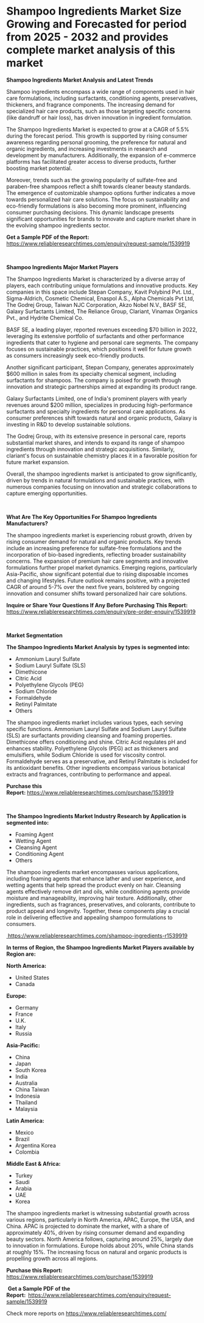 <p><h1>Shampoo Ingredients Market Size Growing and Forecasted for period from 2025 - 2032 and provides complete market analysis of this market</h1></p><p><strong>Shampoo Ingredients Market Analysis and Latest Trends</strong></p>
<p><p>Shampoo ingredients encompass a wide range of components used in hair care formulations, including surfactants, conditioning agents, preservatives, thickeners, and fragrance components. The increasing demand for specialized hair care products, such as those targeting specific concerns (like dandruff or hair loss), has driven innovation in ingredient formulation.</p><p>The Shampoo Ingredients Market is expected to grow at a CAGR of 5.5% during the forecast period. This growth is supported by rising consumer awareness regarding personal grooming, the preference for natural and organic ingredients, and increasing investments in research and development by manufacturers. Additionally, the expansion of e-commerce platforms has facilitated greater access to diverse products, further boosting market potential.</p><p>Moreover, trends such as the growing popularity of sulfate-free and paraben-free shampoos reflect a shift towards cleaner beauty standards. The emergence of customizable shampoo options further indicates a move towards personalized hair care solutions. The focus on sustainability and eco-friendly formulations is also becoming more prominent, influencing consumer purchasing decisions. This dynamic landscape presents significant opportunities for brands to innovate and capture market share in the evolving shampoo ingredients sector.</p></p>
<p><strong>Get a Sample PDF of the Report:&nbsp;</strong> <a href="https://www.reliableresearchtimes.com/enquiry/request-sample/1539919?utm_campaign=2176&utm_medium=2&utm_source=Github&utm_content=ia&utm_term=30012025&utm_id=shampoo-ingredients">https://www.reliableresearchtimes.com/enquiry/request-sample/1539919</a></p>
<p>&nbsp;</p>
<p><strong>Shampoo Ingredients Major Market Players</strong></p>
<p><p>The Shampoo Ingredients Market is characterized by a diverse array of players, each contributing unique formulations and innovative products. Key companies in this space include Stepan Company, Kavit Polybind Pvt. Ltd., Sigma-Aldrich, Cosmetic Chemical, Enaspol A.S., Alpha Chemicals Pvt Ltd, The Godrej Group, Taiwan NJC Corporation, Akzo Nobel N.V., BASF SE, Galaxy Surfactants Limited, The Reliance Group, Clariant, Vinamax Organics Pvt., and Hydrite Chemical Co.</p><p>BASF SE, a leading player, reported revenues exceeding $70 billion in 2022, leveraging its extensive portfolio of surfactants and other performance ingredients that cater to hygiene and personal care segments. The company focuses on sustainable practices, which positions it well for future growth as consumers increasingly seek eco-friendly products.</p><p>Another significant participant, Stepan Company, generates approximately $600 million in sales from its specialty chemical segment, including surfactants for shampoos. The company is poised for growth through innovation and strategic partnerships aimed at expanding its product range.</p><p>Galaxy Surfactants Limited, one of India's prominent players with yearly revenues around $200 million, specializes in producing high-performance surfactants and specialty ingredients for personal care applications. As consumer preferences shift towards natural and organic products, Galaxy is investing in R&D to develop sustainable solutions.</p><p>The Godrej Group, with its extensive presence in personal care, reports substantial market shares, and intends to expand its range of shampoo ingredients through innovation and strategic acquisitions. Similarly, clariant's focus on sustainable chemistry places it in a favorable position for future market expansion.</p><p>Overall, the shampoo ingredients market is anticipated to grow significantly, driven by trends in natural formulations and sustainable practices, with numerous companies focusing on innovation and strategic collaborations to capture emerging opportunities.</p></p>
<p>&nbsp;</p>
<p><strong>What Are The Key Opportunities For Shampoo Ingredients Manufacturers?</strong></p>
<p><p>The shampoo ingredients market is experiencing robust growth, driven by rising consumer demand for natural and organic products. Key trends include an increasing preference for sulfate-free formulations and the incorporation of bio-based ingredients, reflecting broader sustainability concerns. The expansion of premium hair care segments and innovative formulations further propel market dynamics. Emerging regions, particularly Asia-Pacific, show significant potential due to rising disposable incomes and changing lifestyles. Future outlook remains positive, with a projected CAGR of around 5-7% over the next five years, bolstered by ongoing innovation and consumer shifts toward personalized hair care solutions.</p></p>
<p><strong>Inquire or Share Your Questions If Any Before Purchasing This Report:</strong> <a href="https://www.reliableresearchtimes.com/enquiry/pre-order-enquiry/1539919?utm_campaign=2176&utm_medium=2&utm_source=Github&utm_content=ia&utm_term=30012025&utm_id=shampoo-ingredients">https://www.reliableresearchtimes.com/enquiry/pre-order-enquiry/1539919</a></p>
<p>&nbsp;</p>
<p><strong>Market Segmentation</strong></p>
<p><strong>The Shampoo Ingredients Market Analysis by types is segmented into:</strong></p>
<p><ul><li>Ammonium Lauryl Sulfate</li><li>Sodium Lauryl Sulfate (SLS)</li><li>Dimethicone</li><li>Citric Acid</li><li>Polyethylene Glycols (PEG)</li><li>Sodium Chloride</li><li>Formaldehyde</li><li>Retinyl Palmitate</li><li>Others</li></ul></p>
<p><p>The shampoo ingredients market includes various types, each serving specific functions. Ammonium Lauryl Sulfate and Sodium Lauryl Sulfate (SLS) are surfactants providing cleansing and foaming properties. Dimethicone offers conditioning and shine. Citric Acid regulates pH and enhances stability. Polyethylene Glycols (PEG) act as thickeners and emulsifiers, while Sodium Chloride is used for viscosity control. Formaldehyde serves as a preservative, and Retinyl Palmitate is included for its antioxidant benefits. Other ingredients encompass various botanical extracts and fragrances, contributing to performance and appeal.</p></p>
<p><strong>Purchase this Report:&nbsp;</strong><a href="https://www.reliableresearchtimes.com/purchase/1539919?utm_campaign=2176&utm_medium=2&utm_source=Github&utm_content=ia&utm_term=30012025&utm_id=shampoo-ingredients">https://www.reliableresearchtimes.com/purchase/1539919</a></p>
<p>&nbsp;</p>
<p><strong>The Shampoo Ingredients Market Industry Research by Application is segmented into:</strong></p>
<p><ul><li>Foaming Agent</li><li>Wetting Agent</li><li>Cleansing Agent</li><li>Conditioning Agent</li><li>Others</li></ul></p>
<p><p>The shampoo ingredients market encompasses various applications, including foaming agents that enhance lather and user experience, and wetting agents that help spread the product evenly on hair. Cleansing agents effectively remove dirt and oils, while conditioning agents provide moisture and manageability, improving hair texture. Additionally, other ingredients, such as fragrances, preservatives, and colorants, contribute to product appeal and longevity. Together, these components play a crucial role in delivering effective and appealing shampoo formulations to consumers.</p></p>
<p><a href="https://www.reliableresearchtimes.com/shampoo-ingredients-r1539919?utm_campaign=2176&utm_medium=2&utm_source=Github&utm_content=ia&utm_term=30012025&utm_id=shampoo-ingredients">&nbsp;https://www.reliableresearchtimes.com/shampoo-ingredients-r1539919</a></p>
<p><strong>In terms of Region, the Shampoo Ingredients Market Players available by Region are:</strong></p>
<p>
    <p> <strong> North America: </strong>
        <ul>
            <li>United States</li>
            <li>Canada</li>
        </ul>
        </p> 
    <p> <strong> Europe: </strong>
        <ul>
            <li>Germany</li>
            <li>France</li>
            <li>U.K.</li>
            <li>Italy</li>
            <li>Russia</li>
        </ul>
        </p> 
    <p> <strong> Asia-Pacific: </strong>
        <ul>
            <li>China</li>
            <li>Japan</li>
            <li>South Korea</li>
            <li>India</li>
            <li>Australia</li>
            <li>China Taiwan</li>
            <li>Indonesia</li>
            <li>Thailand</li>
            <li>Malaysia</li>
        </ul>
        </p> 
    <p> <strong> Latin America: </strong>
        <ul>
            <li>Mexico</li>
            <li>Brazil</li>
            <li>Argentina Korea</li>
            <li>Colombia</li>
        </ul>
        </p> 
    <p> <strong> Middle East & Africa: </strong>
        <ul>
            <li>Turkey</li>
            <li>Saudi</li>
            <li>Arabia</li>
            <li>UAE</li>
            <li>Korea</li>
        </ul>
    </p>
    </p>
<p><p>The shampoo ingredients market is witnessing substantial growth across various regions, particularly in North America, APAC, Europe, the USA, and China. APAC is projected to dominate the market, with a share of approximately 40%, driven by rising consumer demand and expanding beauty sectors. North America follows, capturing around 25%, largely due to innovation in formulations. Europe holds about 20%, while China stands at roughly 15%. The increasing focus on natural and organic products is propelling growth across all regions.</p></p>
<p><strong>Purchase this Report: </strong><a href="https://www.reliableresearchtimes.com/purchase/1539919?utm_campaign=2176&utm_medium=2&utm_source=Github&utm_content=ia&utm_term=30012025&utm_id=shampoo-ingredients">https://www.reliableresearchtimes.com/purchase/1539919</a></p>
<p>&nbsp;<strong>Get a Sample PDF of the Report:&nbsp;&nbsp;</strong><a href="https://www.reliableresearchtimes.com/enquiry/request-sample/1539919?utm_campaign=2176&utm_medium=2&utm_source=Github&utm_content=ia&utm_term=30012025&utm_id=shampoo-ingredients">https://www.reliableresearchtimes.com/enquiry/request-sample/1539919</a></p>
<p><strong></strong></p>
<p>Check more reports on <a href="https://www.reliableresearchtimes.com/?utm_campaign=2176&utm_medium=2&utm_source=Github&utm_content=ia&utm_term=30012025&utm_id=shampoo-ingredients">https://www.reliableresearchtimes.com/</a></p>